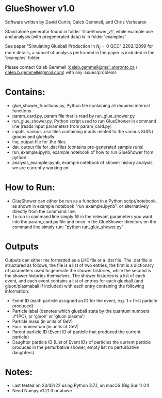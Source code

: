 # GlueShower v1.0
 
Software written by David Curtin, Caleb Gemmell, and Chris Verhaaren 

Stand alone generator found in folder 'GlueShower_v1', while example use and analysis (with pregenerated data) is in folder 'examples'

See paper "Simulating Glueball Production in $N_f = 0$ QCD" 2202.12899 for more details, a subset of analysis performed in the paper is included in the 'examples' folder.
 
Please contact Caleb Gemmell (caleb.gemmell@mail.utoronto.ca / caleb.b.gemmell@gmail.com) with any issues/problems

# Contains:
- glue_shower_functions.py, Python file containing all required internal functions
- param_card.py, param file that is read by run_glue_shower.py
- run_glue_shower.py, Python script used to run GlueShower in command line (reads input parameters from param_card.py)
- inputs, various .csv files containing inputs related to the various SU(N) groups and glueballs
- lhe, output file for .lhe files
- dat, output file for .dat files (contains pre-generated sample runs)
- run_example.ipynb, example notebook of how to run GlueShower from python
- analysis_example.ipynb, example notebook of shower history analysis we are currently working on

# How to Run:
- GlueShower can either be run as a function in a Python script/notebook, as shown in example notebook "run_example.ipynb", or alternatively directly from the command line.
- To run in command line simply fill in the relevant parameters you want into the param_card.py file and once in the GlueShower directory on the command line simply run: "python run_glue_shower.py"

# Outputs
Outputs can either me formatted as a LHE file or a .dat file.
The .dat file is structured as follows, the file is a list of two entries, the first is a dictionary of parameters used to generate the shower histories, while the second is the shower histories themselves. The shower histories is a list of each event,
and each event contains a list of entries for each glueball (and gluon/plasmaball if included) with each entry containing the following information:
- Event ID (each particle assigned an ID for the event, e.g. 1 = first particle produced)
- Particle label (denotes which glueball state by the quantum numbers J^{PC}, or 'gluon' or 'gluon plasma')
- Particle mass (in units of GeV)
- Four momentum (in units of GeV)
- Parent particle ID (Event ID of particle that produced the current particle)
- Daughter particle ID (List of Event IDs of particles the current particle produces in the perturbative shower, empty list no perturbative daughters)


# Notes:
- Last tested on 23/02/22 using Python 3.7.1, on macOS (Big Sur 11.01)
- Need Numpy v1.21.0 or above
